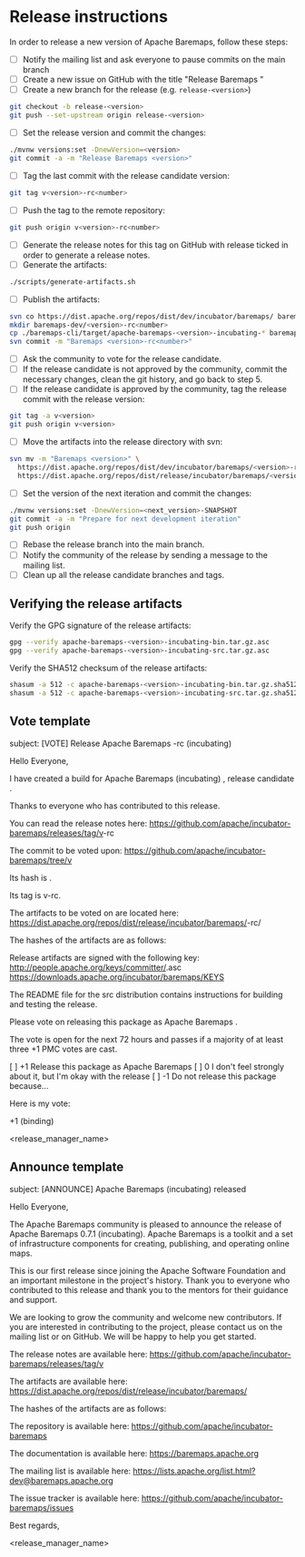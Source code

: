<!--
  Licensed under the Apache License, Version 2.0 (the "License"); you may not use this file except
  in compliance with the License. You may obtain a copy of the License at

  http://www.apache.org/licenses/LICENSE-2.0

  Unless required by applicable law or agreed to in writing, software distributed under the License
  is distributed on an "AS IS" BASIS, WITHOUT WARRANTIES OR CONDITIONS OF ANY KIND, either express
  or implied. See the License for the specific language governing permissions and limitations under
  the License.
  -->

# Release instructions

In order to release a new version of Apache Baremaps, follow these steps:

- [ ] Notify the mailing list and ask everyone to pause commits on the main branch
- [ ] Create a new issue on GitHub with the title "Release Baremaps <version>"
- [ ] Create a new branch for the release (e.g. `release-<version>`)

```bash
git checkout -b release-<version>
git push --set-upstream origin release-<version>
```

- [ ] Set the release version and commit the changes:

```bash 
./mvnw versions:set -DnewVersion=<version>
git commit -a -m "Release Baremaps <version>"
```

- [ ] Tag the last commit with the release candidate version:

```bash
git tag v<version>-rc<number>
```

- [ ] Push the tag to the remote repository:

```bash
git push origin v<version>-rc<number>
```

- [ ] Generate the release notes for this tag on GitHub with release ticked in order to generate a release notes.
- [ ] Generate the artifacts:

```bash
./scripts/generate-artifacts.sh
```

- [ ] Publish the artifacts:

```bash
svn co https://dist.apache.org/repos/dist/dev/incubator/baremaps/ baremaps-dev
mkdir baremaps-dev/<version>-rc<number>
cp ./baremaps-cli/target/apache-baremaps-<version>-incubating-* baremaps-dev/<version>-rc<number>/.
svn commit -m "Baremaps <version>-rc<number>"
```

- [ ] Ask the community to vote for the release candidate.
- [ ] If the release candidate is not approved by the community, commit the necessary changes, clean the git history,
  and go back to step 5.
- [ ] If the release candidate is approved by the community, tag the release commit with the release version:

```bash
git tag -a v<version>
git push origin v<version>
```

- [ ] Move the artifacts into the release directory with svn:

```bash
svn mv -m "Baremaps <version>" \
  https://dist.apache.org/repos/dist/dev/incubator/baremaps/<version>-rc<number>/ \
  https://dist.apache.org/repos/dist/release/incubator/baremaps/<version>/
```

- [ ] Set the version of the next iteration and commit the changes:

```bash
./mvnw versions:set -DnewVersion=<next_version>-SNAPSHOT
git commit -a -m "Prepare for next development iteration"
git push origin
```

- [ ] Rebase the release branch into the main branch.
- [ ] Notify the community of the release by sending a message to the mailing list.
- [ ] Clean up all the release candidate branches and tags.

## Verifying the release artifacts

Verify the GPG signature of the release artifacts:

```bash
gpg --verify apache-baremaps-<version>-incubating-bin.tar.gz.asc
gpg --verify apache-baremaps-<version>-incubating-src.tar.gz.asc
```

Verify the SHA512 checksum of the release artifacts:

```bash
shasum -a 512 -c apache-baremaps-<version>-incubating-bin.tar.gz.sha512
shasum -a 512 -c apache-baremaps-<version>-incubating-src.tar.gz.sha512
```

## Vote template

subject: [VOTE] Release Apache Baremaps <version>-rc<number> (incubating)

Hello Everyone,

I have created a build for Apache Baremaps (incubating) <version>, release candidate <number>.

Thanks to everyone who has contributed to this release.

You can read the release notes here:
https://github.com/apache/incubator-baremaps/releases/tag/v<version>-rc<number>

The commit to be voted upon:
https://github.com/apache/incubator-baremaps/tree/v<version>

Its hash is <hash>.

Its tag is v<version>-rc<number>.

The artifacts to be voted on are located here:
https://dist.apache.org/repos/dist/release/incubator/baremaps/<version>-rc<number>/

The hashes of the artifacts are as follows:
<src>
<bin>

Release artifacts are signed with the following key:
http://people.apache.org/keys/committer/<username>.asc
https://downloads.apache.org/incubator/baremaps/KEYS

The README file for the src distribution contains instructions for building and testing the release.

Please vote on releasing this package as Apache Baremaps <version>.

The vote is open for the next 72 hours and passes if a majority of at least three +1 PMC votes are cast.

[ ] +1 Release this package as Apache Baremaps <version>
[ ] 0 I don't feel strongly about it, but I'm okay with the release
[ ] -1 Do not release this package because...

Here is my vote:

+1 (binding)

<release_manager_name>

## Announce template

subject: [ANNOUNCE] Apache Baremaps <version> (incubating) released

Hello Everyone,

The Apache Baremaps community is pleased to announce the release of Apache Baremaps 0.7.1 (incubating).
Apache Baremaps is a toolkit and a set of infrastructure components for creating, publishing, and operating online maps.

This is our first release since joining the Apache Software Foundation and an important milestone in the project's
history.
Thank you to everyone who contributed to this release and thank you to the mentors for their guidance and support.

We are looking to grow the community and welcome new contributors.
If you are interested in contributing to the project, please contact us on the mailing list or on GitHub.
We will be happy to help you get started.

The release notes are available here:
https://github.com/apache/incubator-baremaps/releases/tag/v<version>

The artifacts are available here:
https://dist.apache.org/repos/dist/release/incubator/baremaps/<version>

The hashes of the artifacts are as follows:
<src>
<bin>

The repository is available here:
https://github.com/apache/incubator-baremaps

The documentation is available here:
https://baremaps.apache.org

The mailing list is available here:
https://lists.apache.org/list.html?dev@baremaps.apache.org

The issue tracker is available here:
https://github.com/apache/incubator-baremaps/issues

Best regards,

<release_manager_name>

